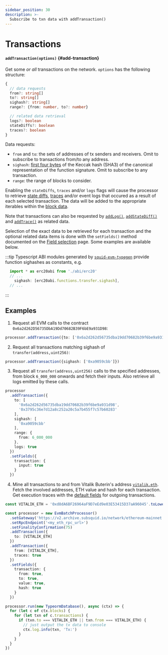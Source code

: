 ```yaml
---
sidebar_position: 30
description: >-
  Subscribe to txn data with addTransaction()
---
```


# Transactions 

#### `addTransaction(options)` {#add-transaction}

Get some _or all_ transactions on the network. `options` has the following structure:
```typescript
{
  // data requests
  from?: string[]
  to?: string[]
  sighash?: string[]
  range?: {from: number, to?: number}

  // related data retrieval
  logs?: boolean
  stateDiffs?: boolean
  traces?: boolean
}
```
Data requests:
+ `from` and `to`: the sets of addresses of tx senders and receivers. Omit to subscribe to transactions from/to any address.
+ `sighash`: [first four bytes](https://ethereum.org/en/developers/docs/transactions/#the-data-field) of the Keccak hash (SHA3) of the canonical representation of the function signature. Omit to subscribe to any transaction.
+ `range`: the range of blocks to consider.

Enabling the `stateDiffs`, `traces` and/or `logs` flags will cause the processor to retrieve [state diffs](/sdk/reference/processors/evm-batch/state-diffs/), [traces](/sdk/reference/processors/evm-batch/traces/) and/or event logs that occured as a result of each selected transaction. The data will be added to the appropriate iterables within the [block data](/sdk/reference/processors/evm-batch/context-interfaces).

Note that transactions can also be requested by [`addLog()`](../logs), [`addStateDiff()`](../state-diffs) and [`addTrace()`](../traces) as related data.

Selection of the exact data to be retrieved for each transaction and the optional related data items is done with the `setFields()` method documented on the [Field selection](../field-selection) page. Some examples are available below.

:::tip
Typescript ABI modules generated by [`squid-evm-typegen`](/sdk/resources/tools/typegen/state-queries/?typegen=evm) provide function sighashes as constants, e.g.

```ts
  import * as erc20abi from './abi/erc20'
  // ...
    sighash: [erc20abi.functions.transfer.sighash],
  // ...
```
:::

## Examples

1) Request all EVM calls to the contract `0x6a2d262D56735DbA19Dd70682B39F6bE9a931D98`:
```ts
processor.addTransaction({to: ['0x6a2d262d56735dba19dd70682b39f6be9a931d98']})
```

2) Request all transactions matching sighash of `transfer(address,uint256)`:
```ts
processor.addTransaction({sighash: ['0xa9059cbb']})
```

3) Request all `transfer(address,uint256)` calls to the specified addresses, from block `6_000_000` onwards and fetch their inputs. Also retrieve all logs emitted by these calls.
```ts
processor
  .addTransaction({
    to: [
      '0x6a2d262d56735dba19dd70682b39f6be9a931d98',
      '0x3795c36e7d12a8c252a20c5a7b455f7c57b60283'
    ],
    sighash: [
      '0xa9059cbb'
    ],
    range: {
      from: 6_000_000
    },
    logs: true
  })
  .setFields({
    transaction: {
      input: true
    }
  })
```

4) Mine all transactions to and from Vitalik Buterin's address [`vitalik.eth`](https://etherscan.io/address/vitalik.eth). Fetch the involved addresses, ETH value and hash for each transaction. Get execution traces with the [default fields](../field-selection/#transactions) for outgoing transactions.

```ts
const VITALIK_ETH = '0xd8dA6BF26964aF9D7eEd9e03E53415D37aA96045'.toLowerCase()

const processor = new EvmBatchProcessor()
  .setGateway('https://v2.archive.subsquid.io/network/ethereum-mainnet')
  .setRpcEndpoint('<my_eth_rpc_url>')
  .setFinalityConfirmation(75)
  .addTransaction({
    to: [VITALIK_ETH]
  })
  .addTransaction({
    from: [VITALIK_ETH],
    traces: true
  })
  .setFields({
    transaction: {
      from: true,
      to: true,
      value: true,
      hash: true
    }
  })

processor.run(new TypeormDatabase(), async (ctx) => {
  for (let c of ctx.blocks) {
    for (let txn of c.transactions) {
      if (txn.to === VITALIK_ETH || txn.from === VITALIK_ETH) {
        // just output the tx data to console
        ctx.log.info(txn, 'Tx:')
      }
    }
  }
})
```
